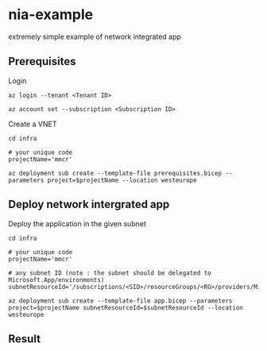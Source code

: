 # nia-example
extremely simple example of network integrated app


## Prerequisites 

Login

```
az login --tenant <Tenant ID>

az account set --subscription <Subscription ID>
```

Create a VNET 

```
cd infra

# your unique code
projectName='mmcr'

az deployment sub create --template-file prerequisites.bicep --parameters project=$projectName --location westeurope

```

## Deploy network intergrated app

Deploy the application in the given subnet

```
cd infra

# your unique code
projectName='mmcr'

# any subnet ID (note : the subnet should be delegated to Microsoft.App/environments)
subnetResourceId='/subscriptions/<SID>/resourceGroups/<RG>/providers/Microsoft.Network/virtualNetworks/<VNET>/subnets/<SNET>'

az deployment sub create --template-file app.bicep --parameters project=$projectName subnetResourceId=$subnetResourceId --location westeurope 

```

## Result


